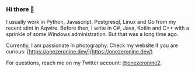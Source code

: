 ### Hi there 👋

I usually work in Python, Javascript, Postgresql, Linux and Go from my recent stint in Aqwire. Before then, I write in C#, Java, Kotlin and C++ with a sprinkle of some Windows administration. But that was a long time ago.

Currently, I am passionate in photography. Check my website if you are curious: [https://onezeronine.dev/](https://onezeronine.dev/)

For questions, reach me on my Twitter account: [@onezeronine2](https://twitter.com/onezeronine2).
